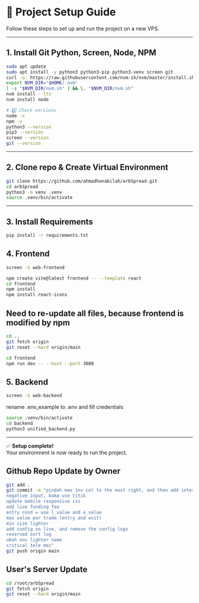 # 🚀 Project Setup Guide

Follow these steps to set up and run the project on a new VPS.

---

## 1. Install Git Python, Screen, Node, NPM

```bash
sudo apt update
sudo apt install -y python3 python3-pip python3-venv screen git
curl -o- https://raw.githubusercontent.com/nvm-sh/nvm/master/install.sh | bash
export NVM_DIR="$HOME/.nvm"
[ -s "$NVM_DIR/nvm.sh" ] && \. "$NVM_DIR/nvm.sh"
nvm install --lts
nvm install node

# 4️⃣ Check versions
node -v
npm -v
python3 --version
pip3 --version
screen --version
git --version

```

---

## 2. Clone repo & Create Virtual Environment

```bash
git clone https://github.com/ahmadhanabilah/arbSpread.git
cd arbSpread
python3 -m venv .venv
source .venv/bin/activate
```

---

## 3. Install Requirements

```bash
pip install -r requirements.txt
```

## 4. Frontend

```bash
screen -S web-frontend
```

```bash
npm create vite@latest frontend -- --template react
cd frontend
npm install
npm install react-icons
```

## Need to re-update all files, because frontend is modified by npm
```bash
cd ..
git fetch origin
git reset --hard origin/main
```


```bash
cd frontend
npm run dev -- --host --port 3000
```



## 5. Backend

```bash
screen -S web-backend
```

rename .env_example to .env and fill credentials

```bash
source .venv/bin/activate
cd backend
python3 unified_backend.py
```

---

✅ **Setup complete!**  
Your environment is now ready to run the project.

## Github Repo Update by Owner
```bash
git add .
git commit -m "pindah max inv col to the most right, and then add interval, remove showLiveSpread on configs
negative input, koma use titik
update mobile responsive css
add live funding fee 
entry cond = use l_value and e_value
max value per trade (entry and exit)
min size lighter
add config on live, and remove the config logs
reversed sort log
ubah env lighter name
critical tele mes"
git push origin main
```

## User's Server Update
```bash
cd /root/arbSpread
git fetch origin
git reset --hard origin/main
```
